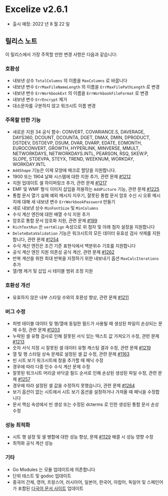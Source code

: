 # Excelize v2.6.1

* 출시 예정: 2022 년 8 월 22 일

## 릴리스 노트

이 릴리스에서 가장 주목할 만한 변경 사항은 다음과 같습니다:

### 호환성

* 내보낸 상수 `TotalColumns` 의 이름을 `MaxColumns` 로 바꿉니다
* 내보낸 변수 `ErrMaxFileNameLength` 의 이름을 `ErrMaxFilePathLength` 로 변경
* 내보낸 변수 `ErrWorkbookExt` 의 이름을 `ErrWorkbookFileFormat` 로 변경
* 내보낸 변수 `ErrEncrypt` 제거
* 대소문자를 구분하지 않고 워크시트 이름 변경

### 주목할 만한 기능

* 새로운 지원 34 공식 함수: CONVERT, COVARIANCE.S, DAVERAGE, DAYS360, DCOUNT, DCOUNTA, DGET, DMAX, DMIN, DPRODUCT, DSTDEV, DSTDEVP, DSUM, DVAR, DVARP, EDATE, EOMONTH, EUROCONVERT, GROWTH, HYPERLINK, MINVERSE, MMULT, NETWORKDAYS, NETWORKDAYS.INTL, PEARSON, RSQ, SKEW.P, SLOPE, STDEVPA, STEYX, TREND, WEEKNUM, WORKDAY, WORKDAY.INTL
* `AddShape` 기능은 이제 모양에 매크로 할당을 지원합니다.
* 1900 또는 1904 날짜 시스템에 대한 지원 추가, 관련 문제 [#1212](https://github.com/xuri/excelize/issues/1212)
* 지원 업데이트 셀 하이퍼링크 추가, 관련 문제 [#1217](https://github.com/xuri/excelize/issues/1217)
* EMF 및 WMF 형식 이미지 삽입을 허용하는 `AddPicture` 기능, 관련 문제 [#1225](https://github.com/xuri/excelize/issues/1225)
* 통합 문서 열기 실패 예외 메시지 지우기, 잘못된 통합 문서 암호 수신 시 오류 메시지에 대해 새 내보낸 변수 `ErrWorkbookPassword` 만들기
* 새로 내보낸 상수 `MinFontSize` 및 `MinColumns`
* 수식 계산 엔진에 대한 배열 수식 지원 추가
* 암호로 통합 문서 암호화 지원, 관련 문제 [#199](https://github.com/xuri/excelize/issues/199)
* `RichTextRun` 은 `vertAlign` 속성으로 위 첨자 및 아래 첨자 설정을 지원합니다
* `DeleteDataValidation` 기능은 워크시트의 모든 데이터 유효성 검사 삭제를 지원합니다, 관련 문제 [#1254](https://github.com/xuri/excelize/issues/1254)
* 수식 계산 엔진은 조건 기준 표현식에서 백분위수 기호를 지원합니다
* 공식 계산 엔진 지원 의존성 공식 계산, 관련 문제 [#1262](https://github.com/xuri/excelize/issues/1262)
* 반복 계산을 위한 최대 반복을 지정하기 위한 내보내기 옵션 `MaxCalcIterations` 추가
* 열/행 제거 및 삽입 시 테이블 범위 조정 지원

### 호환성 개선

* 유효하지 않은 내부 스타일 수와의 호환성 향상, 관련 문제 [#1211](https://github.com/xuri/excelize/issues/1211)

### 버그 수정

* 피벗 테이블 데이터 및 행/열에 동일한 필드가 사용될 때 생성된 파일이 손상되는 문제 수정, 관련 문제 [#1203](https://github.com/xuri/excelize/issues/1203)
* 누락된 셀 유형 검사로 인해 잘못된 서식 있는 텍스트 값 가져오기 수정, 관련 문제 [#1213](https://github.com/xuri/excelize/issues/1213)
* 숫자 서식 지정 시 잘못된 셀 데이터 유형 캐스팅 결과 수정, 관련 문제 [#1219](https://github.com/xuri/excelize/issues/1219)
* 열 및 행 스타일 상속 문제로 설정된 셀 값 수정, 관련 문제 [#1163](https://github.com/xuri/excelize/issues/1163)
* 빈 시트 보기 워크시트에 창을 추가할 때 패닉 수정
* 경우에 따라 다중 인수 수식 계산 문제 수정
* 잘못된 워크시트 머리글 바닥글 필드 순서로 인해 손상된 생성된 파일 수정, 관련 문제 [#1257](https://github.com/xuri/excelize/issues/1257)
* 경우에 따라 설정된 셀 값을 수정하지 못했습니다, 관련 문제 [#1264](https://github.com/xuri/excelize/issues/1264)
* 보기 옵션이 없는 시트에서 시트 보기 옵션을 설정하거나 가져올 때 패닉을 수정합니다
* 문서 핵심 속성에서 빈 생성 또는 수정된 dcterms 로 인한 생성된 통합 문서 손상 수정

### 성능 최적화

* 시트 행 설정 및 셀 병합에 대한 성능 향상, 문제 [#1129](https://github.com/xuri/excelize/issues/1129) 해결 시 성능 영향 수정
* 최적화 공식 계산 성능

### 기타

* Go Modules 는 모듈 업데이트에 의존합니다
* 단위 테스트 및 godoc 업데이트
* 중국어 간체, 영어, 프랑스어, 러시아어, 일본어, 한국어, 아랍어, 독일어 및 스페인어가 포함된 [다국어 문서 사이트](https://xuri.me/excelize) 업데이트
